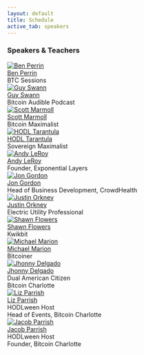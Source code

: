 ```yaml
---
layout: default
title: Schedule
active_tab: speakers
---
```


<div class="highlight-section2">
<h3>Speakers & Teachers</h3>
<div class="white-divider-mid"></div>
<div class="container speakers">
    <div class="row row-cols-1 row-cols-sm-2 row-cols-md-3 g-3">
        <div class="col">
            <a href="#"><img src="/assets/img//speakers/Ben-Perrin.jpg" alt="Ben Perrin" title="Ben Perrin"/></a>
            <div class="pic-caption">
                <span><a href="#">Ben Perrin</a></span><br>
                <span>BTC Sessions</a><br>
            </div>
        </div>
        <div class="col">
            <a href="#"><img src="/assets/img//speakers/Guy-Swann.jpg" alt="Guy Swann" title="Guy Swann"/></a>
            <div class="pic-caption">
                <span><a href="#">Guy Swann</a></span><br>
                <span>Bitcoin Audible Podcast</a><br>
            </div>
        </div>
        <div class="col">
            <a href="#"><img src="/assets/img//speakers/Scott-Marmoll.jpg" alt="Scott Marmoll" title="Scott Marmoll"/></a>
            <div class="pic-caption">
                <span><a href="#">Scott Marmoll</a></span><br>
                <span>Bitcoin Maximalist</a><br>
            </div>
        </div>
        <div class="col">
            <a href="#"><img src="/assets/img//speakers/HODL-Tarantula.jpg" alt="HODL Tarantula" title="HODL Tarantula"/></a>
            <div class="pic-caption">
                <span><a href="#">HODL Tarantula</a></span><br>
                <span>Sovereign Maximalist</a><br>
            </div>
        </div>
        <div class="col">
            <a href="#"><img src="/assets/img//speakers/Andy-LeRoy.jpg" alt="Andy LeRoy" title="Andy LeRoy"/></a>
            <div class="pic-caption">
                <span><a href="#">Andy LeRoy</a></span><br>
                <span>Founder, Exponential Layers</a><br>
            </div>
        </div>
        <div class="col">
            <a href="#"><img src="/assets/img//speakers/Jon-Gordon.jpg" alt="Jon Gordon" title="Jon Gordon"/></a>
            <div class="pic-caption">
                <span><a href="#">Jon Gordon</a></span><br>
                <span>Head of Business Development, CrowdHealth</a><br>
            </div>
        </div>
        <div class="col">
            <a href="#"><img src="/assets/img//speakers/Justin-Orkney.jpg" alt="Justin Orkney" title="Justin Orkney"/></a>
            <div class="pic-caption">
                <span><a href="#">Justin Orkney</a></span><br>
                <span>Electric Utility Professional</a><br>
            </div>
        </div>
        <div class="col">
            <a href="#"><img src="/assets/img//speakers/Shawn-Flowers.jpg" alt="Shawn Flowers" title="Shawn Flowers"/></a>
            <div class="pic-caption">
                <span><a href="#">Shawn Flowers</a></span><br>
                <span>Kwikbit</a><br>
            </div>
        </div>
        <div class="col">
            <a href="#"><img src="/assets/img//speakers/Michael-Marion.jpg" alt="Michael Marion" title="Michael Marion"/></a>
            <div class="pic-caption">
                <span><a href="#">Michael Marion</a></span><br>
                <span>Bitcoiner</a><br>
            </div>
        </div>
        <div class="col">
            <a href="#"><img src="/assets/img//speakers/Jhonny-Delgado.jpg" alt="Jhonny Delgado" title="Jhonny Delgado"/></a>
            <div class="pic-caption">
                <span><a href="#">Jhonny Delgado</a></span><br>
                <span>Dual American Citizen<br>Bitcoin Charlotte</a><br>
            </div>
        </div>
        <div class="col">
            <a href="#"><img src="/assets/img//speakers/Liz-Parrish.jpg" alt="Liz Parrish" title="Liz Parrish"/></a>
            <div class="pic-caption">
                <span><a href="#">Liz Parrish</a></span><br>
                <span>HODLween Host<br>Head of Events, Bitcoin Charlotte</a><br>
            </div>
        </div>
        <div class="col">
            <a href="#"><img src="/assets/img//speakers/Jacob-Parrish.jpg" alt="Jacob Parrish" title="Jacob Parrish"/></a>
            <div class="pic-caption">
                <span><a href="#">Jacob Parrish</a></span><br>
                <span>HODLween Host<br>Founder, Bitcoin Charlotte</a><br>
            </div>
        </div>
    </div>
</div>
</div>